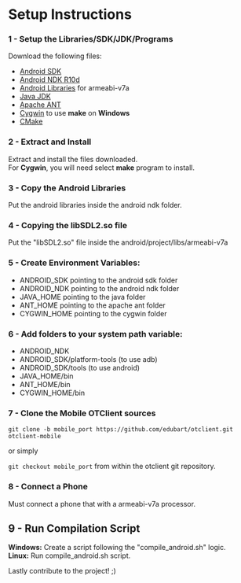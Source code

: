 # Setup Instructions
### 1 - Setup the Libraries/SDK/JDK/Programs
Download the following files:
* [Android SDK](http://developer.android.com/sdk/installing/index.html?pkg=tools)
* [Android NDK R10d](https://developer.android.com/tools/sdk/ndk/index.html)
* [Android Libraries](http://goo.gl/NER92t) for armeabi-v7a
* [Java JDK](http://www.oracle.com/technetwork/java/javase/downloads/jdk8-downloads-2133151.html)
* [Apache ANT](http://ant.apache.org/bindownload.cgi)
* [Cygwin](https://cygwin.com/install.html) to use **make** on **Windows** 
* [CMake](http://www.cmake.org/download/)

### 2 - Extract and Install
Extract and install the files downloaded. <br />
For **Cygwin**, you will need select **make** program to install.

### 3 - Copy the Android Libraries
Put the android libraries inside the android ndk folder.

### 4 - Copying the libSDL2.so file
Put the "libSDL2.so" file inside the android/project/libs/armeabi-v7a

### 5 - Create Environment Variables:
- ANDROID_SDK pointing to the android sdk folder
- ANDROID_NDK pointing to the android ndk folder
- JAVA_HOME pointing to the java folder
- ANT_HOME pointing to the apache ant folder
- CYGWIN_HOME pointing to the cygwin folder

### 6 - Add folders to your system path variable:
- ANDROID_NDK
- ANDROID_SDK/platform-tools (to use adb)
- ANDROID_SDK/tools (to use android)
- JAVA_HOME/bin
- ANT_HOME/bin
- CYGWIN_HOME/bin

### 7 - Clone the Mobile OTClient sources
`git clone -b mobile_port https://github.com/edubart/otclient.git otclient-mobile`

or simply

`git checkout mobile_port` from within the otclient git repository.

### 8 - Connect a Phone
Must connect a phone that with a armeabi-v7a processor.

## 9 - Run Compilation Script
**Windows:** Create a script following the "compile_android.sh" logic.<br/>
**Linux:** Run compile_android.sh script.<br/>

Lastly contribute to the project! ;)
